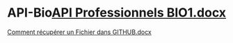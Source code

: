 # API-Bio[API Professionnels BIO1.docx](https://github.com/benoit-lgrk-cv/API-Bio/files/10258193/API.Professionnels.BIO1.docx)
[Comment récupérer un Fichier dans GITHUB.docx](https://github.com/benoit-lgrk-cv/API-Bio/files/10258208/Comment.recuperer.un.Fichier.dans.GITHUB.docx)
